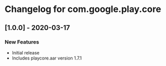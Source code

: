 # Changelog for com.google.play.core

## [1.0.0] - 2020-03-17
### New Features
 - Initial release
 - Includes playcore.aar version 1.7.1

